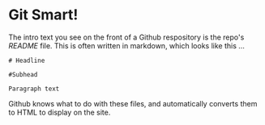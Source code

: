 # Git Smart!

The intro text you see on the front of a Github respository is the repo's *README* file. This is often written in markdown, which looks like this ... 

    # Headline
    
    #Subhead 
    
    Paragraph text
    
Github knows what to do with these files, and automatically converts them to HTML to display on the site.

